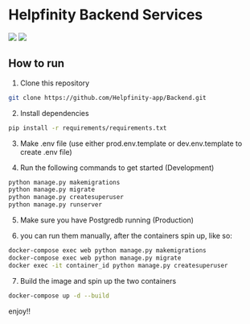 # Helpfinity Backend Services


[![](https://img.shields.io/badge/python-3.10-orange)](https://www.python.org/)
[![](https://img.shields.io/badge/Django-4.1-green)](https://www.djangoproject.com/)


## How to run

1. Clone this repository

```bash
git clone https://github.com/Helpfinity-app/Backend.git
```

2. Install dependencies

```bash
pip install -r requirements/requirements.txt 
```

3. Make .env file (use either prod.env.template or dev.env.template to create .env file)

4. Run the following commands to get started (Development)

```bash
python manage.py makemigrations
python manage.py migrate
python manage.py createsuperuser
python manage.py runserver
```

5. Make sure you have Postgredb running (Production)

6. you can run them manually, after the containers spin up, like so:

```bash
docker-compose exec web python manage.py makemigrations
docker-compose exec web python manage.py migrate   
docker exec -it container_id python manage.py createsuperuser
```


7. Build the image and spin up the two containers

```bash
docker-compose up -d --build
```



 enjoy!!
